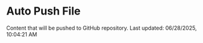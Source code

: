 # Auto Push File

Content that will be pushed to GitHub repository.
Last updated: 06/28/2025, 10:04:21 AM